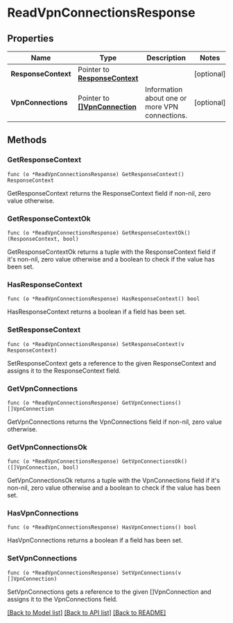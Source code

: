 # ReadVpnConnectionsResponse

## Properties

Name | Type | Description | Notes
------------ | ------------- | ------------- | -------------
**ResponseContext** | Pointer to [**ResponseContext**](ResponseContext.md) |  | [optional] 
**VpnConnections** | Pointer to [**[]VpnConnection**](VpnConnection.md) | Information about one or more VPN connections. | [optional] 

## Methods

### GetResponseContext

`func (o *ReadVpnConnectionsResponse) GetResponseContext() ResponseContext`

GetResponseContext returns the ResponseContext field if non-nil, zero value otherwise.

### GetResponseContextOk

`func (o *ReadVpnConnectionsResponse) GetResponseContextOk() (ResponseContext, bool)`

GetResponseContextOk returns a tuple with the ResponseContext field if it's non-nil, zero value otherwise
and a boolean to check if the value has been set.

### HasResponseContext

`func (o *ReadVpnConnectionsResponse) HasResponseContext() bool`

HasResponseContext returns a boolean if a field has been set.

### SetResponseContext

`func (o *ReadVpnConnectionsResponse) SetResponseContext(v ResponseContext)`

SetResponseContext gets a reference to the given ResponseContext and assigns it to the ResponseContext field.

### GetVpnConnections

`func (o *ReadVpnConnectionsResponse) GetVpnConnections() []VpnConnection`

GetVpnConnections returns the VpnConnections field if non-nil, zero value otherwise.

### GetVpnConnectionsOk

`func (o *ReadVpnConnectionsResponse) GetVpnConnectionsOk() ([]VpnConnection, bool)`

GetVpnConnectionsOk returns a tuple with the VpnConnections field if it's non-nil, zero value otherwise
and a boolean to check if the value has been set.

### HasVpnConnections

`func (o *ReadVpnConnectionsResponse) HasVpnConnections() bool`

HasVpnConnections returns a boolean if a field has been set.

### SetVpnConnections

`func (o *ReadVpnConnectionsResponse) SetVpnConnections(v []VpnConnection)`

SetVpnConnections gets a reference to the given []VpnConnection and assigns it to the VpnConnections field.


[[Back to Model list]](../README.md#documentation-for-models) [[Back to API list]](../README.md#documentation-for-api-endpoints) [[Back to README]](../README.md)



